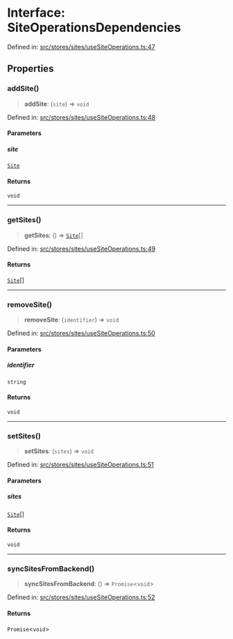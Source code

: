 # Interface: SiteOperationsDependencies

Defined in: [src/stores/sites/useSiteOperations.ts:47](https://github.com/Nick2bad4u/Uptime-Watcher/blob/2a45eeb1723f8f7089001af2c92aa07d82dfe7e4/src/stores/sites/useSiteOperations.ts#L47)

## Properties

### addSite()

> **addSite**: (`site`) => `void`

Defined in: [src/stores/sites/useSiteOperations.ts:48](https://github.com/Nick2bad4u/Uptime-Watcher/blob/2a45eeb1723f8f7089001af2c92aa07d82dfe7e4/src/stores/sites/useSiteOperations.ts#L48)

#### Parameters

##### site

[`Site`](../../../../../shared/types/interfaces/Site.md)

#### Returns

`void`

***

### getSites()

> **getSites**: () => [`Site`](../../../../../shared/types/interfaces/Site.md)[]

Defined in: [src/stores/sites/useSiteOperations.ts:49](https://github.com/Nick2bad4u/Uptime-Watcher/blob/2a45eeb1723f8f7089001af2c92aa07d82dfe7e4/src/stores/sites/useSiteOperations.ts#L49)

#### Returns

[`Site`](../../../../../shared/types/interfaces/Site.md)[]

***

### removeSite()

> **removeSite**: (`identifier`) => `void`

Defined in: [src/stores/sites/useSiteOperations.ts:50](https://github.com/Nick2bad4u/Uptime-Watcher/blob/2a45eeb1723f8f7089001af2c92aa07d82dfe7e4/src/stores/sites/useSiteOperations.ts#L50)

#### Parameters

##### identifier

`string`

#### Returns

`void`

***

### setSites()

> **setSites**: (`sites`) => `void`

Defined in: [src/stores/sites/useSiteOperations.ts:51](https://github.com/Nick2bad4u/Uptime-Watcher/blob/2a45eeb1723f8f7089001af2c92aa07d82dfe7e4/src/stores/sites/useSiteOperations.ts#L51)

#### Parameters

##### sites

[`Site`](../../../../../shared/types/interfaces/Site.md)[]

#### Returns

`void`

***

### syncSitesFromBackend()

> **syncSitesFromBackend**: () => `Promise`\<`void`\>

Defined in: [src/stores/sites/useSiteOperations.ts:52](https://github.com/Nick2bad4u/Uptime-Watcher/blob/2a45eeb1723f8f7089001af2c92aa07d82dfe7e4/src/stores/sites/useSiteOperations.ts#L52)

#### Returns

`Promise`\<`void`\>
